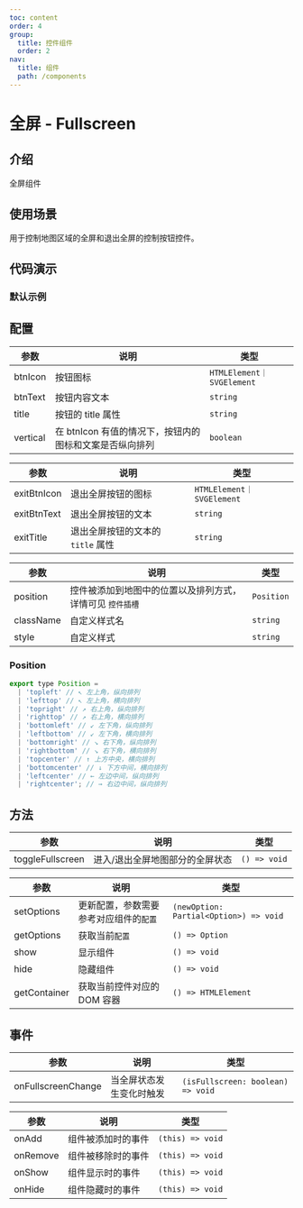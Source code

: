 ```yaml
---
toc: content
order: 4
group:
  title: 控件组件
  order: 2
nav:
  title: 组件
  path: /components
---
```


# 全屏 - Fullscreen

## 介绍

全屏组件

## 使用场景

用于控制地图区域的全屏和退出全屏的控制按钮控件。

## 代码演示

### 默认示例

<code src="./demos/default.tsx" defaultShowCode compact></code>

## 配置

| 参数     | 说明                                                    | 类型                      |
| -------- | ------------------------------------------------------- | ------------------------- |
| btnIcon  | 按钮图标                                                | `HTMLElement｜SVGElement` |
| btnText  | 按钮内容文本                                            | `string`                  |
| title    | 按钮的 title 属性                                       | `string`                  |
| vertical | 在 btnIcon 有值的情况下，按钮内的图标和文案是否纵向排列 | `boolean`                 |

| 参数        | 说明                              | 类型                      |
| ----------- | --------------------------------- | ------------------------- |
| exitBtnIcon | 退出全屏按钮的图标                | `HTMLElement｜SVGElement` |
| exitBtnText | 退出全屏按钮的文本                | `string`                  |
| exitTitle   | 退出全屏按钮的文本的 `title` 属性 | `string`                  |

| 参数      | 说明                                                      | 类型       |
| --------- | --------------------------------------------------------- | ---------- |
| position  | 控件被添加到地图中的位置以及排列方式，详情可见 `控件插槽` | `Position` |
| className | 自定义样式名                                              | `string`   |
| style     | 自定义样式                                                | `string`   |

### Position

```js
export type Position =
  | 'topleft' // ↖ 左上角，纵向排列
  | 'lefttop' // ↖ 左上角，横向排列
  | 'topright' // ↗ 右上角，纵向排列
  | 'righttop' // ↗ 右上角，横向排列
  | 'bottomleft' // ↙ 左下角，纵向排列
  | 'leftbottom' // ↙ 左下角，横向排列
  | 'bottomright' // ↘ 右下角，纵向排列
  | 'rightbottom' // ↘ 右下角，横向排列
  | 'topcenter' // ↑ 上方中央，横向排列
  | 'bottomcenter' // ↓ 下方中间，横向排列
  | 'leftcenter' // ← 左边中间，纵向排列
  | 'rightcenter'; // → 右边中间，纵向排列
```

## 方法

| 参数             | 说明                            | 类型         |
| ---------------- | ------------------------------- | ------------ |
| toggleFullscreen | 进入/退出全屏地图部分的全屏状态 | `() => void` |

| 参数         | 说明                                   | 类型                                   |
| ------------ | -------------------------------------- | -------------------------------------- |
| setOptions   | 更新配置，参数需要参考对应组件的`配置` | `(newOption: Partial<Option>) => void` |
| getOptions   | 获取当前`配置`                         | `() => Option`                         |
| show         | 显示组件                               | `() => void`                           |
| hide         | 隐藏组件                               | `() => void`                           |
| getContainer | 获取当前控件对应的 DOM 容器            | `() => HTMLElement`                    |

## 事件

| 参数               | 说明                     | 类型                              |
| ------------------ | ------------------------ | --------------------------------- |
| onFullscreenChange | 当全屏状态发生变化时触发 | `(isFullscreen: boolean) => void` |

| 参数     | 说明               | 类型             |
| -------- | ------------------ | ---------------- |
| onAdd    | 组件被添加时的事件 | `(this) => void` |
| onRemove | 组件被移除时的事件 | `(this) => void` |
| onShow   | 组件显示时的事件   | `(this) => void` |
| onHide   | 组件隐藏时的事件   | `(this) => void` |
